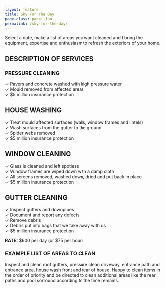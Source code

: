 ```yaml
---
layout: feature
title: Sky For The Day
page-class: page--foo
permalink: /sky-for-the-day/
---
```


Select a date, make a list of areas you want cleaned and I bring the equipment, expertise and enthusiasm to refresh the exteriors of your home.  
  
## DESCRIPTION OF SERVICES
### PRESSURE CLEANING
✓ Pavers and concrete washed with high pressure water  
✓ Mould removed from affected areas  
✓ $5 million insurance protection  

## HOUSE WASHING
✓ Treat mould affected surfaces (walls, window frames and lintels)  
✓ Wash surfaces from the gutter to the ground  
✓ Spider webs removed  
✓ $5 million insurance protection  

## WINDOW CLEANING
✓ Glass is cleaned and left spotless  
✓ Window frames are wiped down with a damp cloth  
✓ All screens removed, washed down, dried and put back in place  
✓ $5 million insurance protection

## GUTTER CLEANING
✓ Inspect gutters and downpipes  
✓ Document and report any defects  
✓ Remove debris  
✓ Debris put into bags that we take away with us  
✓ $5 million insurance protection  

**RATE:** $600 per day (or $75 per hour) 

### EXAMPLE LIST OF AREAS TO CLEAN
Inspect and clean roof gutters, pressure clean driveway, entrance path and entrance area, house wash front and rear of house. Happy to clean items in the order of priority and be directed to clean additional areas like the rear paths and pool sorround according to the time remains.
